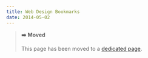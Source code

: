 ```yaml
---
title: Web Design Bookmarks
date: 2014-05-02
---
```


<blockquote>
  <strong>➡️ Moved</strong>

This page has been moved to a [dedicated page](/bookmarks).

</blockquote>
